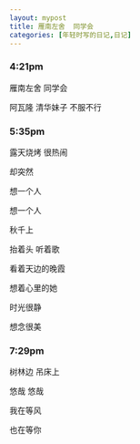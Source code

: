 ```yaml
---
layout: mypost
title: 雁南左舍  同学会
categories: [年轻时写的日记,日记]
---
```

### 4:21pm

雁南左舍  同学会

阿瓦隆     清华妹子    不服不行

### 5:35pm

露天烧烤  很热闹

却突然

想一个人

想一个人

秋千上  

抬着头 听着歌

看着天边的晚霞

想着心里的她

时光很静  

想念很美  



### 7:29pm

树林边  吊床上

悠哉  悠哉

我在等风

也在等你

